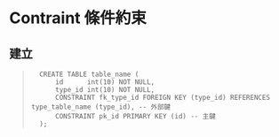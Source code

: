 # Contraint 條件約束

## 建立

>		CREATE TABLE table_name (
>			id		int(10) NOT NULL,
>			type_id int(10) NOT NULL,
>			CONSTRAINT fk_type_id FOREIGN KEY (type_id) REFERENCES type_table_name (type_id), -- 外部鍵
>			CONSTRAINT pk_id PRIMARY KEY (id) -- 主鍵
>		);



 